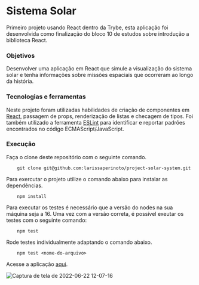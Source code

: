 # Sistema Solar

Primeiro projeto usando React dentro da Trybe, esta aplicação foi desenvolvida como finalização do bloco 10 de estudos sobre introdução a biblioteca React.

### Objetivos

Desenvolver uma aplicação em React que simule a visualização do sistema solar e tenha informações sobre missões espaciais que ocorreram ao longo da história.

### Tecnologias e ferramentas

Neste projeto foram utilizadas habilidades de criação de componentes em [React](https://pt-br.reactjs.org/), passagem de props, renderização de listas e checagem de tipos. Foi também utilizado a ferramenta [ESLint](https://github.com/eslint/eslint) para identificar e reportar padrões encontrados no código ECMAScript/JavaScript.

### Execução

Faça o clone deste repositório com o seguinte comando.

        git clone git@github.com:larissaperinoto/project-solar-system.git

Para exercutar o projeto utilize o comando abaixo para instalar as dependências.

        npm install

Para executar os testes é necessário que a versão do nodes na sua máquina seja a 16. Uma vez com a versão correta, é possível exeutar os testes com o seguinte comando:

        npm test
        
 Rode testes individualmente adaptando o comando abaixo.
 
        npm test <nome-do-arquivo>

Acesse a aplicação [aqui](https://larissaperinoto.github.io/project-solar-system/).

![Captura de tela de 2022-06-22 12-07-16](https://user-images.githubusercontent.com/98956659/175064787-cdb6fd30-4d24-40a2-bf64-8084ac316996.png)
